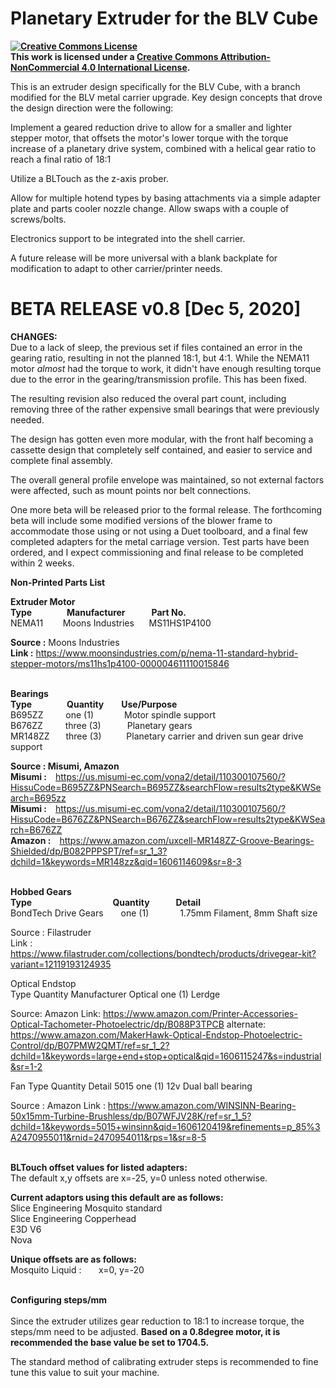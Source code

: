 # Planetary Extruder for the BLV Cube

<B><a rel="license" href="http://creativecommons.org/licenses/by-nc/4.0/"><img alt="Creative Commons License" style="border-width:0" src="https://i.creativecommons.org/l/by-nc/4.0/88x31.png" /></a><br />This work is licensed under a <a rel="license" href="http://creativecommons.org/licenses/by-nc/4.0/">Creative Commons Attribution-NonCommercial 4.0 International License</a>.</B>


This is an extruder design specifically for the BLV Cube, with a branch modified for the BLV metal carrier upgrade.  Key design concepts that drove the design direction were the following:

Implement a geared reduction drive to allow for a smaller and lighter stepper motor, that offsets the motor's lower torque with the torque increase of a planetary drive system, combined with a helical gear ratio to reach a final ratio of 18:1

Utilize a BLTouch as the z-axis prober.

Allow for multiple hotend types by basing attachments via a simple adapter plate and parts cooler nozzle change.  Allow swaps with a couple of screws/bolts.

Electronics support to be integrated into the shell carrier.

A future release will be more universal with a blank backplate for modification to adapt to other carrier/printer needs.

# BETA RELEASE v0.8 [Dec 5, 2020]

<B>CHANGES:</B><BR>
Due to a lack of sleep, the previous set if files contained an error in the gearing ratio, resulting in not the planned 18:1, but 4:1.  While the NEMA11 motor *almost* had the torque to work, it didn't have enough resulting torque due to the error in the gearing/transmission profile.  This has been fixed.

The resulting revision also reduced the overal part count, including removing three of the rather expensive small bearings that were previously needed.

The design has gotten even more modular, with the front half becoming a cassette design that completely self contained, and easier to service and complete final assembly.

The overall general profile envelope was maintained, so not external factors were affected, such as mount points nor belt connections.

One more beta will be released prior to the formal release.  The forthcoming beta will include some modified versions of the blower frame to accommodate those using or not using a Duet toolboard, and a final few completed adapters for the metal carriage version.  Test parts have been ordered, and I expect commissioning and final release to be completed within 2 weeks.


<B>Non-Printed Parts List</B>

<B>Extruder Motor</B><BR>
<B>Type&emsp;&emsp;&emsp;&ensp;&ensp;Manufacturer&emsp;&emsp;&ensp;&ensp;Part No.</B>          
NEMA11&nbsp;&nbsp;&nbsp;&nbsp;&nbsp;&nbsp;&nbsp;&nbsp;Moons Industries&nbsp;&nbsp;&nbsp;&nbsp;&nbsp;&nbsp;MS11HS1P4100   

<B>Source :</B>     Moons Industries<BR>
<B>Link :</B>       https://www.moonsindustries.com/p/nema-11-standard-hybrid-stepper-motors/ms11hs1p4100-000004611110015846<BR><BR>

<B>Bearings<BR>
Type&emsp;&emsp;&emsp;&emsp;Quantity&emsp;&emsp;Use/Purpose</B>                   
B695ZZ&emsp;&emsp;&nbsp;&nbsp;one (1)&emsp;&emsp;&emsp;&ensp;Motor spindle support<BR>
B676ZZ&emsp;&emsp;&nbsp;&nbsp;three (3)&emsp;&emsp;&emsp;Planetary gears<BR>
MR148ZZ&emsp;&nbsp;&nbsp;&nbsp;three (3)&emsp;&emsp;&nbsp;&nbsp;&nbsp;Planetary carrier and driven sun gear drive support<BR>

<B>Source :     Misumi, Amazon</B><BR>
<B>Misumi :</B>&emsp;https://us.misumi-ec.com/vona2/detail/110300107560/?HissuCode=B695ZZ&PNSearch=B695ZZ&searchFlow=results2type&KWSearch=B695zz<BR>
<B>Misumi :</B>&emsp;https://us.misumi-ec.com/vona2/detail/110300107560/?HissuCode=B676ZZ&PNSearch=B676ZZ&searchFlow=results2type&KWSearch=B676ZZ<BR>
<B>Amazon :</B>&emsp;https://www.amazon.com/uxcell-MR148ZZ-Groove-Bearings-Shielded/dp/B082PPPSPT/ref=sr_1_3?dchild=1&keywords=MR148zz&qid=1606114609&sr=8-3<BR><BR>

<B>Hobbed Gears<BR>
Type&emsp;&emsp;&emsp;&emsp;&emsp;&emsp;&emsp;&emsp;&emsp;&nbsp;Quantity&emsp;&emsp;&emsp;Detail</B><BR>
BondTech Drive Gears&emsp;&emsp;one (1)&emsp;&emsp;&emsp;&nbsp;&nbsp;1.75mm Filament, 8mm Shaft size

Source :     Filastruder<BR>
Link :       https://www.filastruder.com/collections/bondtech/products/drivegear-kit?variant=12119193124935


Optical Endstop<BR>
Type         Quantity      Manufacturer
Optical      one (1)       Lerdge

Source:      Amazon
Link:        https://www.amazon.com/Printer-Accessories-Optical-Tachometer-Photoelectric/dp/B088P3TPCB
alternate:   https://www.amazon.com/MakerHawk-Optical-Endstop-Photoelectric-Control/dp/B07PMW2QMT/ref=sr_1_2?dchild=1&keywords=large+end+stop+optical&qid=1606115247&s=industrial&sr=1-2

Fan
Type         Quantity   Detail
5015         one (1)    12v Dual ball bearing

Source :     Amazon
Link :       https://www.amazon.com/WINSINN-Bearing-50x15mm-Turbine-Brushless/dp/B07WFJV28K/ref=sr_1_5?dchild=1&keywords=5015+winsinn&qid=1606120419&refinements=p_85%3A2470955011&rnid=2470954011&rps=1&sr=8-5<BR><BR>

<B>BLTouch offset values for listed adapters:</B><BR>
The default x,y offsets are x=-25, y=0 unless noted otherwise.<BR>

<B>Current adaptors using this default are as follows:</B><BR>
Slice Engineering Mosquito standard<BR>
Slice Engineering Copperhead<BR>
E3D V6<BR>
Nova<BR>
  
<B>Unique offsets are as follows:</B><BR>
Mosquito Liquid :&nbsp;&nbsp;&nbsp;&nbsp;&nbsp;&nbsp;&nbsp;x=0, y=-20<BR><BR>
  
<B>Configuring steps/mm</B><BR>  
Since the extruder utilizes gear reduction to 18:1 to increase torque, the steps/mm need to be adjusted.  <B>Based on a 0.8degree motor, it is recommended the base value be set to 1704.5.</B><BR>

The standard method of calibrating extruder steps is recommended to fine tune this value to suit your machine.
